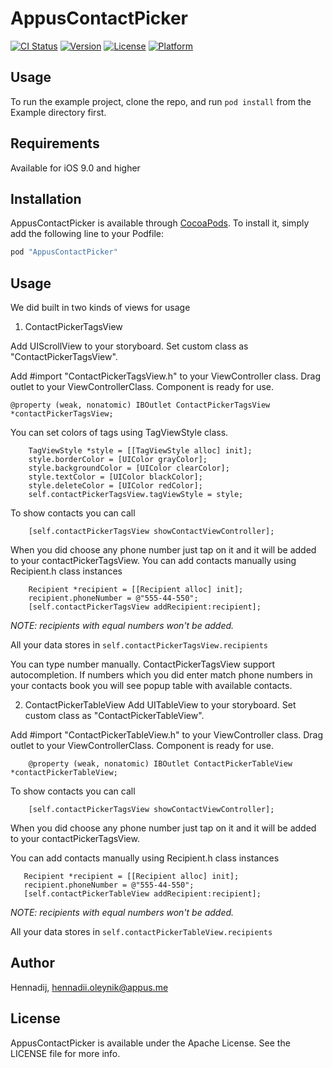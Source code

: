 # AppusContactPicker

[![CI Status](http://img.shields.io/travis/Hennadij/AppusContactPicker.svg?style=flat)](https://travis-ci.org/Hennadij/AppusContactPicker)
[![Version](https://img.shields.io/cocoapods/v/AppusContactPicker.svg?style=flat)](http://cocoapods.org/pods/AppusContactPicker)
[![License](https://img.shields.io/cocoapods/l/AppusContactPicker.svg?style=flat)](http://cocoapods.org/pods/AppusContactPicker)
[![Platform](https://img.shields.io/cocoapods/p/AppusContactPicker.svg?style=flat)](http://cocoapods.org/pods/AppusContactPicker)

## Usage

To run the example project, clone the repo, and run `pod install` from the Example directory first.

## Requirements

Available for iOS 9.0 and higher

## Installation

AppusContactPicker is available through [CocoaPods](http://cocoapods.org). To install
it, simply add the following line to your Podfile:

```ruby
pod "AppusContactPicker"
```

## Usage

We did built in two kinds of views for usage

1. ContactPickerTagsView

Add UIScrollView to your storyboard. Set custom class as "ContactPickerTagsView".

Add #import "ContactPickerTagsView.h" to your ViewController class. Drag outlet to your ViewControllerClass. Component is ready for use. 
```
@property (weak, nonatomic) IBOutlet ContactPickerTagsView *contactPickerTagsView;
```

You can set colors of tags using TagViewStyle class.

```
	TagViewStyle *style = [[TagViewStyle alloc] init];
   	style.borderColor = [UIColor grayColor];
	style.backgroundColor = [UIColor clearColor];
	style.textColor = [UIColor blackColor];
	style.deleteColor = [UIColor redColor];
	self.contactPickerTagsView.tagViewStyle = style;
```

To show contacts you can call 

```
	[self.contactPickerTagsView showContactViewController];
```

When you did choose any phone number just tap on it and it will be added to your contactPickerTagsView. 
You can add contacts manually using Recipient.h class instances

```
	Recipient *recipient = [[Recipient alloc] init];
	recipient.phoneNumber = @"555-44-550";
  	[self.contactPickerTagsView addRecipient:recipient];
```

_NOTE: recipients with equal numbers won't be added._

All your data stores in ```self.contactPickerTagsView.recipients```

You can type number manually. ContactPickerTagsView support autocompletion. If numbers which you did enter match phone numbers in your contacts book you will see popup table with available contacts.

2. ContactPickerTableView
Add UITableView to your storyboard. Set custom class as "ContactPickerTableView".

Add #import "ContactPickerTableView.h" to your ViewController class. Drag outlet to your ViewControllerClass. Component is ready for use. 

```
	@property (weak, nonatomic) IBOutlet ContactPickerTableView *contactPickerTableView;
```

To show contacts you can call 

```
	[self.contactPickerTagsView showContactViewController];
```

When you did choose any phone number just tap on it and it will be added to your contactPickerTagsView. 

You can add contacts manually using Recipient.h class instances

 ```
	Recipient *recipient = [[Recipient alloc] init];
	recipient.phoneNumber = @"555-44-550";
	[self.contactPickerTableView addRecipient:recipient];
 ```
_NOTE: recipients with equal numbers won't be added._

All your data stores in ```self.contactPickerTableView.recipients```

## Author

Hennadij, hennadii.oleynik@appus.me

## License

AppusContactPicker is available under the Apache License. See the LICENSE file for more info.
